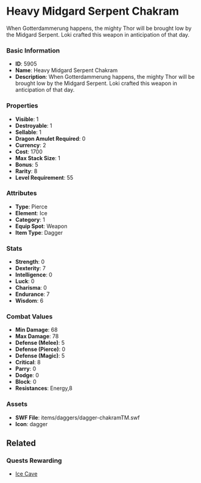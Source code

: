 # Heavy Midgard Serpent Chakram

When Gotterdammerung happens, the mighty Thor will be brought low by the Midgard Serpent.  Loki crafted this weapon in anticipation of that day.

### Basic Information

- **ID**: 5905
- **Name**: Heavy Midgard Serpent Chakram
- **Description**: When Gotterdammerung happens, the mighty Thor will be brought low by the Midgard Serpent.  Loki crafted this weapon in anticipation of that day.

### Properties

- **Visible**: 1
- **Destroyable**: 1
- **Sellable**: 1
- **Dragon Amulet Required**: 0
- **Currency**: 2
- **Cost**: 1700
- **Max Stack Size**: 1
- **Bonus**: 5
- **Rarity**: 8
- **Level Requirement**: 55

### Attributes

- **Type**: Pierce
- **Element**: Ice
- **Category**: 1
- **Equip Spot**: Weapon
- **Item Type**: Dagger

### Stats

- **Strength**: 0
- **Dexterity**: 7
- **Intelligence**: 0
- **Luck**: 0
- **Charisma**: 0
- **Endurance**: 7
- **Wisdom**: 6

### Combat Values

- **Min Damage**: 68
- **Max Damage**: 78
- **Defense (Melee)**: 5
- **Defense (Pierce)**: 0
- **Defense (Magic)**: 5
- **Critical**: 8
- **Parry**: 0
- **Dodge**: 0
- **Block**: 0
- **Resistances**: Energy,8

### Assets

- **SWF File**: items/daggers/dagger-chakramTM.swf
- **Icon**: dagger

## Related

### Quests Rewarding

- [Ice Cave](../quests/811-ice-cave.md)

